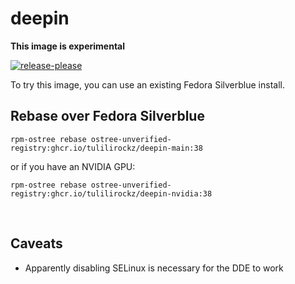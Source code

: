 # deepin

**This image is experimental**

[![release-please](https://github.com/tulilirockz/ublue-deepin/actions/workflows/release-please.yml/badge.svg)](https://github.com/tulilirockz/ublue-deepin/actions/workflows/release-please.yml)

To try this image, you can use an existing Fedora Silverblue install.

## Rebase over Fedora Silverblue

    rpm-ostree rebase ostree-unverified-registry:ghcr.io/tulilirockz/deepin-main:38

or if you have an NVIDIA GPU:

    rpm-ostree rebase ostree-unverified-registry:ghcr.io/tulilirockz/deepin-nvidia:38

<br>

## Caveats

- Apparently disabling SELinux is necessary for the DDE to work
